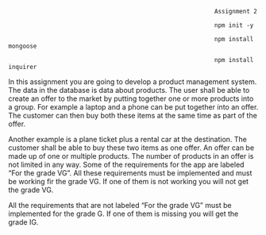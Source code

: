                                                               Assignment 2

                                                              npm init -y

                                                              npm install mongoose

                                                              npm install inquirer
                                                     
In this assignment you are going to develop a product management system.
The data in the database is data about products. The user shall be able to create an offer to the
market by putting together one or more products into a group. For example a laptop and a phone
can be put together into an offer. The customer can then buy both these items at the same time as
part of the offer.

Another example is a plane ticket plus a rental car at the destination. The customer shall be able to
buy these two items as one offer.
An offer can be made up of one or multiple products. The number of products in an offer is not
limited in any way.
Some of the requirements for the app are labeled “For the grade VG”. All these requirements must
be implemented and must be working fir the grade VG. If one of them is not working you will not get
the grade VG.

All the requirements that are not labeled “For the grade VG” must be implemented for the grade G.
If one of them is missing you will get the grade IG.
